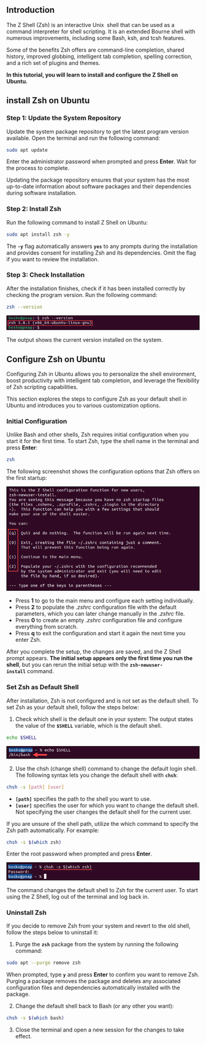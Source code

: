 ## Introduction

The Z Shell (Zsh) is an interactive Unix  shell that can be used as a command interpreter for shell scripting. It is an extended Bourne shell with numerous improvements, including some Bash, ksh, and tcsh features.

Some of the benefits Zsh offers are command-line completion, shared history, improved globbing, intelligent tab completion, spelling correction, and a rich set of plugins and themes.

**In this tutorial, you will learn to install and configure the Z Shell on Ubuntu.**
## install Zsh on Ubuntu
### Step 1: Update the System Repository

Update the system package repository to get the latest program version available. Open the terminal and run the following command:

```sh
sudo apt update
```

Enter the administrator password when prompted and press **Enter**. Wait for the process to complete.

Updating the package repository ensures that your system has the most up-to-date information about software packages and their dependencies during software installation.
### Step 2: Install Zsh

Run the following command to install Z Shell on Ubuntu:

```sh
sudo apt install zsh -y
```

The **`-y`** flag automatically answers **`yes`** to any prompts during the installation and provides consent for installing Zsh and its dependencies. Omit the flag if you want to review the installation.
### Step 3: Check Installation

After the installation finishes, check if it has been installed correctly by checking the program version. Run the following command:

```sh
zsh --version
```

![Pasted image 20240108084134.png](assets/Pasted%20image%2020240108084134.png)

The output shows the current version installed on the system.
## Configure Zsh on Ubuntu

Configuring Zsh in Ubuntu allows you to personalize the shell environment, boost productivity with intelligent tab completion, and leverage the flexibility of Zsh scripting capabilities.

This section explores the steps to configure Zsh as your default shell in Ubuntu and introduces you to various customization options.
### Initial Configuration

Unlike Bash and other shells, Zsh requires initial configuration when you start it for the first time. To start Zsh, type the shell name in the terminal and press **Enter**:

```sh
zsh
```

The following screenshot shows the configuration options that Zsh offers on the first startup:

![clusterSvg](assets/Pasted%20image%2020240108084545.png)

- Press **1** to go to the main menu and configure each setting individually.
- Press **2** to populate the _.zshrc_ configuration file with the default parameters, which you can later change manually in the _.zshrc_ file.
- Press **0** to create an empty _.zshrc_ configuration file and configure everything from scratch.
- Press **q** to exit the configuration and start it again the next time you enter Zsh.

After you complete the setup, the changes are saved, and the Z Shell prompt appears. **The initial setup appears only the first time you run the shell**, but you can rerun the initial setup with the **`zsh-newuser-install`** command.

### Set Zsh as Default Shell

After installation, Zsh is not configured and is not set as the default shell. To set Zsh as your default shell, follow the steps below:

1. Check which shell is the default one in your system:
The output states the value of the **`$SHELL`** variable, which is the default shell.

```sh
echo $SHELL
```

![clusterSvg](assets/w.png)


2. Use the chsh (change shell) command to change the default login shell. The following syntax lets you change the default shell with **`chsh`**:

```sh
chsh -s [path] [user]
```

- **`[path]`** specifies the path to the shell you want to use.
- **`[user]`** specifies the user for which you want to change the default shell. Not specifying the user changes the default shell for the current user.

If you are unsure of the shell path, utilize the which command to specify the Zsh path automatically. For example:

```sh
chsh -s $(which zsh)
```

Enter the root password when prompted and press **Enter**.

![clusterSvg](assets/e.png)

The command changes the default shell to Zsh for the current user. To start using the Z Shell, log out of the terminal and log back in.

### Uninstall Zsh

If you decide to remove Zsh from your system and revert to the old shell, follow the steps below to uninstall it:

1. Purge the **`zsh`** package from the system by running the following command:

```sh
sudo apt --purge remove zsh
```

When prompted, type **`y`** and press **Enter** to confirm you want to remove Zsh.
Purging a package removes the package and deletes any associated configuration files and dependencies automatically installed with the package.

2. Change the default shell back to Bash (or any other you want):

```sh
chsh -s $(which bash)
```

3. Close the terminal and open a new session for the changes to take effect.
